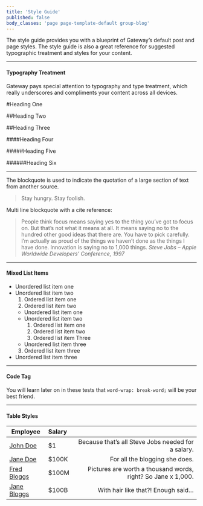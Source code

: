 ```yaml
---
title: 'Style Guide'
published: false
body_classes: 'page page-template-default group-blog'
---
```


The style guide provides you with a blueprint of Gateway’s default post and page styles. The style guide is also a great reference for suggested typographic treatment and styles for your content.

___

#### Typography Treatment

Gateway pays special attention to typography and type treatment, which really underscores and compliments your content across all devices.

#Heading One

##Heading Two

##Heading Three

####Heading Four

#####Heading Five

######Heading Six

___

The blockquote is used to indicate the quotation of a large section of text from another source.

>Stay hungry. Stay foolish.

Multi line blockquote with a cite reference:

> People think focus means saying yes to the thing you’ve got to focus on. But that’s not what it means at all. It means saying no to the hundred other good ideas that there are. You have to pick carefully. I’m actually as proud of the things we haven’t done as the things I have done. Innovation is saying no to 1,000 things.
<cite>Steve Jobs – Apple Worldwide Developers’ Conference, 1997</cite>

___

#### Mixed List Items

* Unordered list item one
* Unordered list item two
  1. Ordered list item one
  2. Ordered list item two
    * Unordered list item one
    * Unordered list item two
      1. Ordered list item one
      2. Ordered list item two
      3. Ordered list item Three
    * Unordered list item three
  3. Ordered list item three
* Unordered list item three

___

#### Code Tag

You will learn later on in these tests that ```word-wrap: break-word;``` will be your best friend.

___

#### Table Styles


| Employee | Salary |                   |
| ------------- |:-------------| -----:|
| [John Doe](http://www.getgrav.org)     | $1 | Because that’s all Steve Jobs needed for a salary. |
| [Jane Doe](http://www.getgrav.org)      | $100K      |   For all the blogging she does. |
| [Fred Bloggs](http://www.getgrav.org) | $100M	      |    Pictures are worth a thousand words, right? So Jane x 1,000. |
| [Jane Bloggs](http://www.getgrav.org) | $100B      |    With hair like that?! Enough said… |
